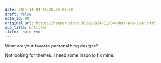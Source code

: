 ```yaml
---
date: 2024-11-04 19:35:55-05:00
draft: false
note_id: 90
original_url: https://harper.micro.blog/2024/11/04/what-are-your.html
sub_title: Untitled
title: 'Note #90'
---
```


What are your favorite personal blog designs?

Not looking for themes. I need some inspo to fix mine.